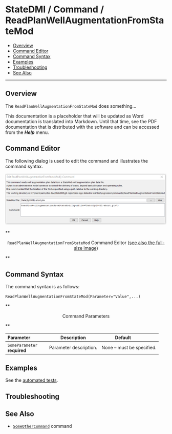# StateDMI / Command / ReadPlanWellAugmentationFromStateMod #

* [Overview](#overview)
* [Command Editor](#command-editor)
* [Command Syntax](#command-syntax)
* [Examples](#examples)
* [Troubleshooting](#troubleshooting)
* [See Also](#see-also)

-------------------------

## Overview ##

The `ReadPlanWellAugmentationFromStateMod` does something...

This documentation is a placeholder that will be updated as Word documentation is translated into Markdown.
Until that time, see the PDF documentation that is distributed with the software and can be accessed
from the ***Help*** menu.

## Command Editor ##

The following dialog is used to edit the command and illustrates the command syntax.

![ReadPlanWellAugmentationFromStateMod](ReadPlanWellAugmentationFromStateMod.png)

**<p style="text-align: center;">
`ReadPlanWellAugmentationFromStateMod` Command Editor (<a href="../ReadPlanWellAugmentationFromStateMod.png">see also the full-size image</a>)
</p>**

## Command Syntax ##

The command syntax is as follows:

```text
ReadPlanWellAugmentationFromStateMod(Parameter="Value",...)
```
**<p style="text-align: center;">
Command Parameters
</p>**

| **Parameter**&nbsp;&nbsp;&nbsp;&nbsp;&nbsp;&nbsp;&nbsp;&nbsp;&nbsp;&nbsp;&nbsp;&nbsp; | **Description** | **Default**&nbsp;&nbsp;&nbsp;&nbsp;&nbsp;&nbsp;&nbsp;&nbsp;&nbsp;&nbsp; |
| --------------|-----------------|----------------- |
|`SomeParameter`<br>**required**|Parameter description.|None – must be specified.|

## Examples ##

See the [automated tests](https://github.com/OpenWaterFoundation/cdss-app-statedmi-main/tree/master/test/regression/commands/ReadPlanWellAugmentationFromStateMod).

## Troubleshooting ##

## See Also ##

* [`SomeOtherCommand`](../SomeOtherCommand/SomeOtherCommand) command
